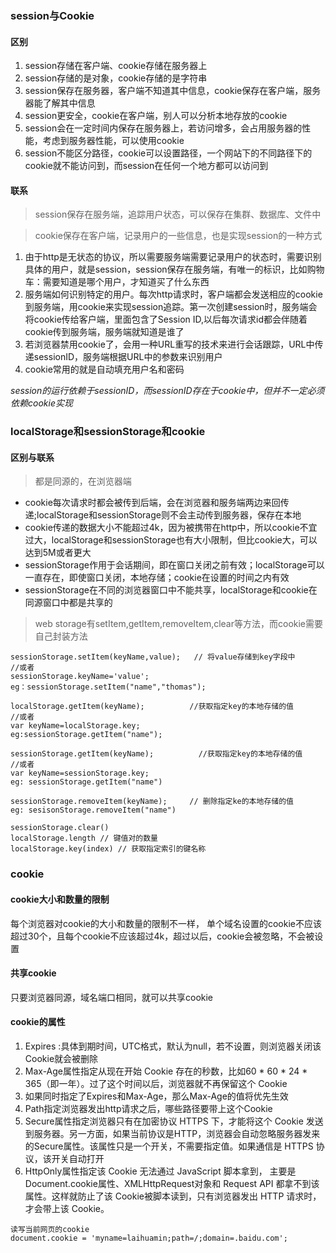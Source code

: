 ### session与Cookie
#### 区别
 1. session存储在客户端、cookie存储在服务器上
 2. session存储的是对象，cookie存储的是字符串
 3. session保存在服务器，客户端不知道其中信息，cookie保存在客户端，服务器能了解其中信息
 4. session更安全，cookie在客户端，别人可以分析本地存放的cookie
 5. session会在一定时间内保存在服务器上，若访问增多，会占用服务器的性能，考虑到服务器性能，可以使用cookie
 6. session不能区分路径，cookie可以设置路径，一个网站下的不同路径下的cookie就不能访问到，而session在任何一个地方都可以访问到
 
#### 联系
> session保存在服务端，追踪用户状态，可以保存在集群、数据库、文件中  

> cookie保存在客户端，记录用户的一些信息，也是实现session的一种方式
1. 由于http是无状态的协议，所以需要服务端需要记录用户的状态时，需要识别具体的用户，就是session，session保存在服务端，有唯一的标识，比如购物车：需要知道是哪个用户，才知道买了什么东西
2. 服务端如何识别特定的用户。每次http请求时，客户端都会发送相应的cookie到服务端，用cookie来实现session追踪。第一次创建session时，服务端会将cookie传给客户端，里面包含了Session ID,以后每次请求id都会伴随着cookie传到服务端，服务端就知道是谁了
3. 若浏览器禁用cookie了，会用一种URL重写的技术来进行会话跟踪，URL中传递sessionID，服务端根据URL中的参数来识别用户
4. cookie常用的就是自动填充用户名和密码

*session的运行依赖于sessionID，而sessionID存在于cookie中，但并不一定必须依赖cookie实现*

### localStorage和sessionStorage和cookie
#### 区别与联系
> 都是同源的，在浏览器端
- cookie每次请求时都会被传到后端，会在浏览器和服务端两边来回传递;localStorage和sessionStorage则不会主动传到服务器，保存在本地
- cookie传递的数据大小不能超过4k，因为被携带在http中，所以cookie不宜过大，localStorage和sessionStorage也有大小限制，但比cookie大，可以达到5M或者更大
- sessionStorage作用于会话期间，即在窗口关闭之前有效；localStorage可以一直存在，即使窗口关闭，本地存储；cookie在设置的时间之内有效
- sessionStorage在不同的浏览器窗口中不能共享，localStorage和cookie在同源窗口中都是共享的

> web storage有setItem,getItem,removeItem,clear等方法，而cookie需要自己封装方法
```
sessionStorage.setItem(keyName,value);   // 将value存储到key字段中
//或者
sessionStorage.keyName='value';
eg：sessionStorage.setItem("name","thomas");

localStorage.getItem(keyName);          //获取指定key的本地存储的值
//或者
var keyName=localStorage.key;
eg:sessionStorage.getItem("name");

sessionStorage.getItem(keyName);          //获取指定key的本地存储的值
//或者
var keyName=sessionStorage.key;
eg: sessionStorage.getItem("name")

sessionStorage.removeItem(keyName);     // 删除指定ke的本地存储的值
eg: sesisonStorage.removeItem("name")

sessionStorage.clear()
localStorage.length // 键值对的数量
localStorage.key(index) // 获取指定索引的键名称
```

### cookie
#### cookie大小和数量的限制
每个浏览器对cookie的大小和数量的限制不一样，
单个域名设置的cookie不应该超过30个，且每个cookie不应该超过4k，超过以后，cookie会被忽略，不会被设置
#### 共享cookie
只要浏览器同源，域名端口相同，就可以共享cookie
#### cookie的属性
1. Expires :具体到期时间，UTC格式，默认为null，若不设置，则浏览器关闭该Cookie就会被删除
2. Max-Age属性指定从现在开始 Cookie 存在的秒数，比如60 * 60 * 24 * 365（即一年）。过了这个时间以后，浏览器就不再保留这个 Cookie
3. 如果同时指定了Expires和Max-Age，那么Max-Age的值将优先生效
4. Path指定浏览器发出http请求之后，哪些路径要带上这个Cookie
5. Secure属性指定浏览器只有在加密协议 HTTPS 下，才能将这个 Cookie 发送到服务器。另一方面，如果当前协议是HTTP，浏览器会自动忽略服务器发来的Secure属性。该属性只是一个开关，不需要指定值。如果通信是 HTTPS 协议，该开关自动打开
6. HttpOnly属性指定该 Cookie 无法通过 JavaScript 脚本拿到，
主要是Document.cookie属性、XMLHttpRequest对象和 Request API 都拿不到该属性。这样就防止了该 Cookie被脚本读到，只有浏览器发出 HTTP 请求时，才会带上该 Cookie。
```
读写当前网页的cookie
document.cookie = 'myname=laihuamin;path=/;domain=.baidu.com';
```